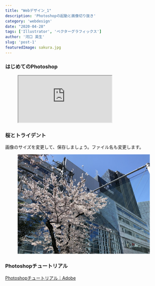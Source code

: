 ```yaml
---
title: "Webデザイン_1"
description: 'Photoshopの起動と画像切り抜き'
category: 'webdesign'
date: "2020-04-28"
tags: ['Illustrator', 'ベクターグラフィックス']
author: '河口 英生'
slug: 'post-1'
featuredImage: sakura.jpg
---
```

<h3 class="title is-5" >はじめてのPhotoshop</h3>
<figure class="is-fullwidth">
  <iframe src="https://drive.google.com/file/d/1x5DHlQvmqPhAnU2FQ7QKh70lZACCt9p1/preview"></iframe>
</figure>
<h3 class="title is-5" >桜とトライデント</h3>
<p>画像のサイズを変更して、保存しましょう。ファイル名も変更します。</p>
<figure class="is-fullwidth">

![桜とトライデント](../../images/sakura.jpg)

</figure>

<h3 class="title is-5" >Photoshopチュートリアル</h3>
<p><a href="https://helpx.adobe.com/jp/photoshop/tutorials.html" >Photoshopチュートリアル｜Adobe</a></p>
